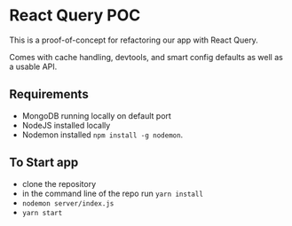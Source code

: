 # React Query POC

This is a proof-of-concept for refactoring our app with React Query. 

Comes with cache handling, devtools, and smart config defaults as well as a usable API.

## Requirements
* MongoDB running locally on default port
* NodeJS installed locally
* Nodemon installed `npm install -g nodemon`.

## To Start app
* clone the repository
* in the command line of the repo run `yarn install`
* `nodemon server/index.js`
* `yarn start`